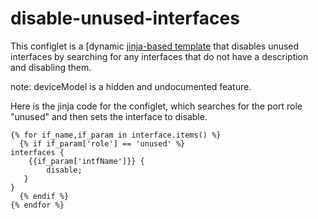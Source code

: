 # disable-unused-interfaces

This configlet is a [dynamic [jinja-based template](https://supportportal.juniper.net/s/article/Juniper-Apstra-Jinja-Configlets-using-dynamic-data-from-deviceModel?language=en_US) that disables unused interfaces by searching for any interfaces that do not have a description and disabling them.

note: deviceModel is a hidden and undocumented feature.

Here is the jinja code for the configlet, which searches for the port role "unused" and then sets the interface to disable.

```
{% for if_name,if_param in interface.items() %}
  {% if if_param['role'] == 'unused' %}
interfaces {
    {{if_param['intfName']}} {
        disable;
   }
}
  {% endif %}
{% endfor %}